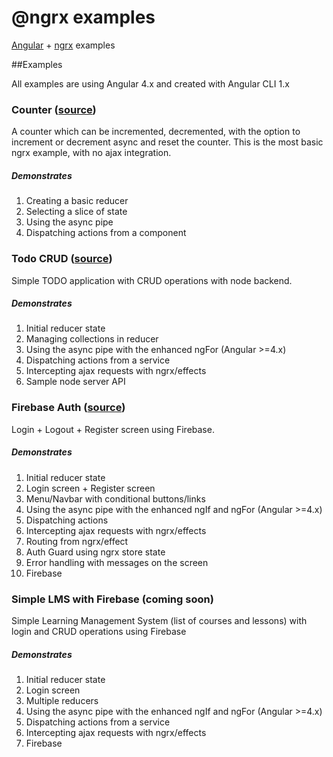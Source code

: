 # @ngrx examples

[Angular](https://angular.io/) + [ngrx](https://github.com/ngrx) examples

##Examples

All examples are using Angular 4.x and created with Angular CLI 1.x

### Counter ([source](https://github.com/loiane/angular-redux-ngrx-examples/tree/master/angular-ngrx-counter))
A counter which can be incremented, decremented, with the option to increment or decrement async and reset the counter. This is the most basic ngrx example, with no ajax integration.
##### Demonstrates
1. Creating a basic reducer
2. Selecting a slice of state 
3. Using the async pipe
4. Dispatching actions from a component

### Todo CRUD ([source](https://github.com/loiane/angular-redux-ngrx-examples/tree/master/angular-ngrx-todo))
Simple TODO application with CRUD operations with node backend.
##### Demonstrates
1. Initial reducer state 
2. Managing collections in reducer 
3. Using the async pipe with the enhanced ngFor (Angular >=4.x)
4. Dispatching actions from a service
5. Intercepting ajax requests with ngrx/effects
6. Sample node server API

### Firebase Auth ([source](https://github.com/loiane/angular-redux-ngrx-examples/tree/master/angular-ngrx-auth-firebase))
Login + Logout + Register screen using Firebase.
##### Demonstrates
1. Initial reducer state 
2. Login screen + Register screen
3. Menu/Navbar with conditional buttons/links
4. Using the async pipe with the enhanced ngIf and ngFor (Angular >=4.x)
5. Dispatching actions
6. Intercepting ajax requests with ngrx/effects
7. Routing from ngrx/effect
8. Auth Guard using ngrx store state
9. Error handling with messages on the screen
10. Firebase

### Simple LMS with Firebase (coming soon)
Simple Learning Management System (list of courses and lessons) with login and CRUD operations using Firebase
##### Demonstrates
1. Initial reducer state 
2. Login screen
3. Multiple reducers
4. Using the async pipe with the enhanced ngIf and ngFor (Angular >=4.x)
5. Dispatching actions from a service
6. Intercepting ajax requests with ngrx/effects
7. Firebase
